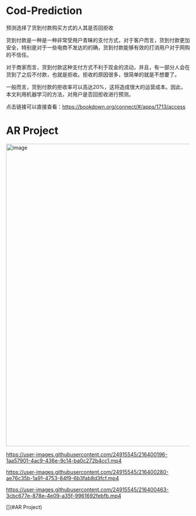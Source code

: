 # Cod-Prediction
预测选择了货到付款购买方式的人其是否回拒收


货到付款是一种是一种非常受用户青睐的支付方式，对于客户而言，货到付款更加安全，特别是对于一些电商不发达的的确，货到付款能够有效的打消用户对于网购的不信任。

对于商家而言，货到付款这种支付方式不利于现金的流动，并且，有一部分人会在货到了之后不付款，也就是拒收。拒收的原因很多，很简单的就是不想要了。

一般而言，货到付款的拒收率可以高达20%，这将造成很大的运营成本。因此，本文利用机器学习的方法，对用户是否回拒收进行预测。

点击链接可以直接查看：https://bookdown.org/connect/#/apps/1713/access


# AR Project

<img width="827" alt="image" src="https://user-images.githubusercontent.com/24915545/216399181-73482181-eafa-4d2d-881a-177203f5793b.png">

 https://user-images.githubusercontent.com/24915545/216400196-1aa57901-4ac9-436e-9c14-ba0c272b4cc1.mp4


https://user-images.githubusercontent.com/24915545/216400280-ae76c35b-1a91-4753-84f9-6b3fab8d3fcf.mp4


https://user-images.githubusercontent.com/24915545/216400463-3cbc677e-878e-4e09-a35f-9961692febfb.mp4


[](#AR Project)
